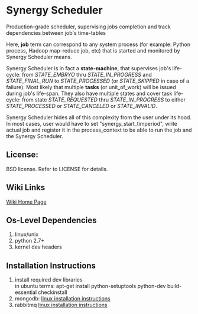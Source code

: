 Synergy Scheduler
=========

Production-grade scheduler, supervising jobs completion and track dependencies between job's time-tables

Here, **job** term can correspond to any system process (for example: Python process, Hadoop map-reduce job, etc) that is started and monitored by Synergy Scheduler means.

Synergy Scheduler is in fact a **state-machine**, that supervises job's life-cycle: from *STATE_EMBRYO* thru *STATE_IN_PROGRESS* and *STATE_FINAL_RUN* to *STATE_PROCESSED* (or *STATE_SKIPPED* in case of a failure). Most likely that multiple **tasks** (or unit_of_work) will be issued during job's life-span. They also have multiple states and cover task life-cycle: from state *STATE_REQUESTED* thru *STATE_IN_PROGRESS* to either *STATE_PROCESSED* or *STATE_CANCELED* or *STATE_INVALID*.

Synergy Scheduler hides all of this complexity from the user under its hood. In most cases, user would have to set "synergy_start_timperiod", write actual job and register it in the process_context to be able to run the job and the Synergy Scheduler.


License:
---------
BSD license. Refer to LICENSE for details.


Wiki Links
---------
[Wiki Home Page](https://github.com/mushkevych/scheduler/wiki)


Os-Level Dependencies
---------
1. linux/unix  
1. python 2.7+  
1. kernel dev headers  


Installation Instructions
---------
1. install required dev libraries  
in ubuntu terms: apt-get install python-setuptools python-dev build-essential checkinstall  
1. mongodb: [linux installation instructions](http://docs.mongodb.org/manual/administration/install-on-linux/)  
1. rabbitmq  [linux installation instructions](http://www.rabbitmq.com/download.html)  
